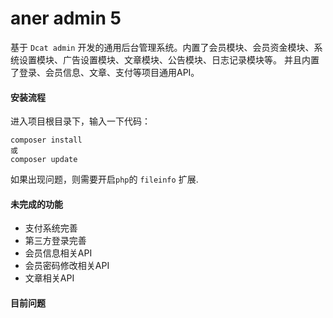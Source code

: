 # aner admin 5

基于 `Dcat admin` 开发的通用后台管理系统。内置了会员模块、会员资金模块、系统设置模块、广告设置模块、文章模块、公告模块、日志记录模块等。
并且内置了登录、会员信息、文章、支付等项目通用API。


#### 安装流程
进入项目根目录下，输入一下代码：
```
composer install
或
composer update
```
如果出现问题，则需要开启`php`的 `fileinfo` 扩展.


#### 未完成的功能
- 支付系统完善
- 第三方登录完善
- 会员信息相关API
- 会员密码修改相关API
- 文章相关API

#### 目前问题